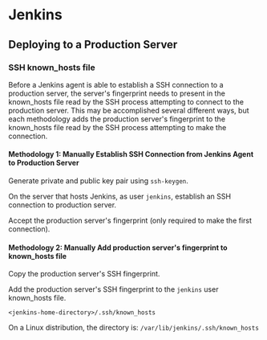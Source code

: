 # Jenkins

## Deploying to a Production Server

### SSH known_hosts file

Before a Jenkins agent is able to establish a SSH connection to a production server, the server's fingerprint needs to present in the known_hosts file read by the SSH process attempting to connect to the production server.  This may be accomplished several different ways, but each methodology adds the production server's fingerprint to the known_hosts file read by the SSH process attempting to make the connection.

#### Methodology 1: Manually Establish SSH Connection from Jenkins Agent to Production Server

Generate private and public key pair using `ssh-keygen`.

On the server that hosts Jenkins, as user `jenkins`, establish an SSH connection to production server.

Accept the production server's fingerprint (only required to make the first connection).

#### Methodology 2: Manually Add production server's fingerprint to known_hosts file

Copy the production server's SSH fingerprint.

Add the production server's SSH fingerprint to the `jenkins` user known_hosts file.

`<jenkins-home-directory>/.ssh/known_hosts`

On a Linux distribution, the directory is:
`/var/lib/jenkins/.ssh/known_hosts`